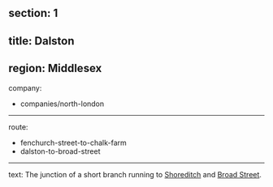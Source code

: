 section: 1
----
title: Dalston
----
region: Middlesex
----
company:
- companies/north-london
----
route:
- fenchurch-street-to-chalk-farm
- dalston-to-broad-street
----
text: The junction of a short branch running to [Shoreditch](/stations/shoreditch) and [Broad Street](/stations/broad-street).
